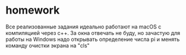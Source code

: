 # homework
Все реализованные задания идеально работают на macOS с компиляцией через c++. За окна отвечать не буду, но зачастую для работы на Windows надо открывать определение числа pi и менять команду очистки экрана на "cls"
